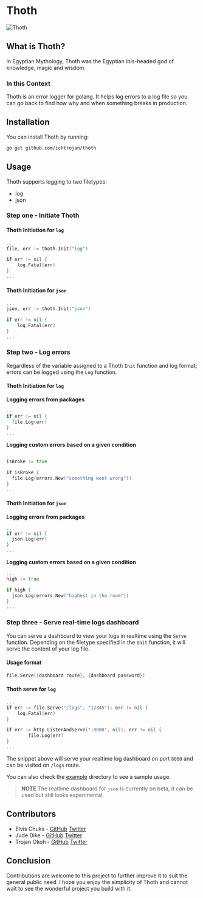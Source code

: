 # Thoth

![Thoth](https://res.cloudinary.com/ichtrojan/image/upload/v1585877110/Screenshot_2020-04-03_at_01.08.09_eg3ajk.png)

## What is Thoth?

In Egyptian Mythology, Thoth was the Egyptian ibis-headed god of knowledge, magic and wisdom.

### In this Context

Thoth is an error logger for golang. It helps log errors to a log file so you can go back to find how why and when something breaks in production.


## Installation

You can install Thoth by running:

```bash
go get github.com/ichtrojan/thoth
```

## Usage

Thoth supports logging to two filetypes:
* log
* json

### Step one - Initiate Thoth

#### Thoth Initiation for `log`

```go
...
file, err := thoth.Init("log")

if err != nil {
    log.Fatal(err)
}
...
```

#### Thoth Initiation for `json`

```go
...
json, err := thoth.Init("json")

if err != nil {
    log.Fatal(err)
}
...
```

### Step two - Log errors

Regardless of the variable assigned to a Thoth `Init` function and log format; errors can be logged using the `Log` function.

#### Thoth Initiation for `log`

**Logging errors from packages**

```go
...
if err != nil {
  file.Log(err)
}
...
```

**Logging custom errors based on a given condition**

```go
...
isBroke := true

if isBroke {
  file.Log(errors.New("something went wrong"))
}
...
```

#### Thoth Initiation for `json`

**Logging errors from packages**

```go
...
if err != nil {
  json.Log(err)
}
...
```

**Logging custom errors based on a given condition**

```go
...
high := true

if high {
  json.Log(errors.New("highest in the room"))
}
...
```

### Step three - Serve real-time logs dashboard

You can serve a dashboard to view your logs in realtime using the `Serve` function. Depending on the filetype specified in the `Init` function, it will serve the content of your log file.

#### Usage format

```go
file.Serve({dashboard route}, {dashboard password})
```

#### Thoth serve for `log`

```go
...
if err := file.Serve("/logs", "12345"); err != nil {
    log.Fatal(err)
}

if err := http.ListenAndServe(":8000", nil); err != nil {
        file.Log(err)
}
...
```

The snippet above will serve your realtime log dashboard on port `8000` and can be visited on `/logs` route.

You can also check the [example](https://github.com/ichtrojan/thoth/tree/master/example) directory to see a sample usage.

>**NOTE**
>The realtime dashboard for `json` is currently on beta, it can be used but still looks experimental.

## Contributors

* Elvis Chuks - [GitHub](https://github.com/elvis-chuks) [Twitter](https://twitter.com/ElvisChuks15)
* Jude Dike - [GitHub](https://github.com/dumebi) [Twitter](https://twitter.com/bigbrutha_)
* Trojan Okoh - [GitHub](https://github.com/ichtrojan) [Twitter](https://twitter.com/ichtrojan)

## Conclusion

Contributions are welcome to this project to further improve it to suit the general public need. I hope you enjoy the simplicity of Thoth and cannot wait to see the wonderful project you build with it.
